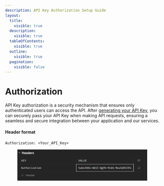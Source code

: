 ```yaml
---
description: API Key Authorization Setup Guide
layout:
  title:
    visible: true
  description:
    visible: true
  tableOfContents:
    visible: true
  outline:
    visible: true
  pagination:
    visible: false
---
```


# Authorization

API Key authorization is a security mechanism that ensures only authenticated users can access the API. After [generating your API Key](generate-api-key.md), you can securely pass your API Key when making API requests, ensuring a seamless and secure integration between your application and our services.

#### Header format

`Authorization: <Your_API_Key>`

<figure><img src="../.gitbook/assets/image (41).png" alt=""><figcaption></figcaption></figure>

